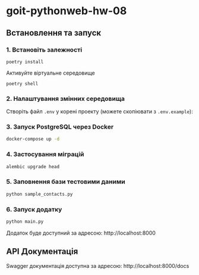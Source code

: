 # goit-pythonweb-hw-08

## Встановлення та запуск

### 1. Встановіть залежності
```
poetry install
```

Активуйте віртуальне середовище
```
poetry shell
```

### 2. Налаштування змінних середовища

Створіть файл `.env` у корені проекту (можете скопіювати з `.env.example`):


### 3. Запуск PostgreSQL через Docker

```bash
docker-compose up -d
```

### 4. Застосування міграцій

```bash
alembic upgrade head
```

### 5. Заповнення бази тестовими даними

```bash
python sample_contacts.py
```

### 6. Запуск додатку

```bash
python main.py
```

Додаток буде доступний за адресою: http://localhost:8000

## API Документація

Swagger документація доступна за адресою: http://localhost:8000/docs
